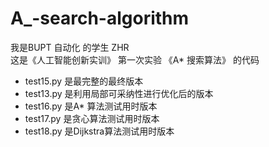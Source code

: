 # A_-search-algorithm
我是BUPT 自动化 的学生 ZHR  
这是《人工智能创新实训》 第一次实验 《A* 搜索算法》 的代码  
+ test15.py 是最完整的最终版本  
+ test13.py 是利用局部可采纳性进行优化后的版本  
+ test16.py 是A* 算法测试用时版本  
+ test17.py 是贪心算法测试用时版本  
+ test18.py 是Dijkstra算法测试用时版本  
